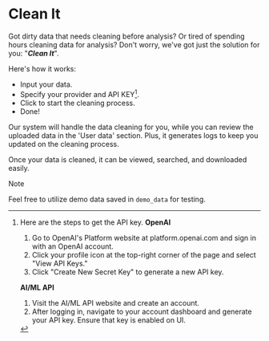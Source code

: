 # Clean It
Got dirty data that needs cleaning before analysis? Or tired of spending hours cleaning data for analysis? Don't worry, we've got just the solution for you: "**_Clean It_**".

Here's how it works:
- Input your data.
- Specify your provider and API KEY[^1].
- Click to start the cleaning process.
- Done!

Our system will handle the data cleaning for you, while you can review the uploaded data in the 'User data' section. Plus, it generates logs to keep you updated on the cleaning process.

Once your data is cleaned, it can be viewed, searched, and downloaded easily.

> [!NOTE]
> 
> Feel free to utilize demo data saved in `demo_data` for testing.

[^1]: Here are the steps to get the API key.
    **OpenAI**
     1. Go to OpenAI's Platform website at platform.openai.com and sign in with an OpenAI account.
     2. Click your profile icon at the top-right corner of the page and select "View API Keys."
     3. Click "Create New Secret Key" to generate a new API key.

    **AI/ML API**
     1. Visit the AI/ML API website and create an account.
     2. After logging in, navigate to your account dashboard and generate your API key. Ensure that key is enabled on UI.
